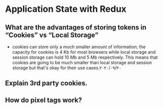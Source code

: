 # Application State with Redux


## What are the advantages of storing tokens in “Cookies” vs “Local Storage”
  - cookies can store only a much smaller amount of information; the capacity for cookies is 4 Kb for most browsers while local storage and session storage can hold 10 Mb and 5 Mb respectively. This means that cookies are going to be much smaller than local storage and session storage but that's okay for their use cases.٢٠‏/٠٩‏/٢٠٢٠

## Explain 3rd party cookies.
## How do pixel tags work?
